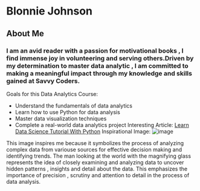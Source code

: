 # Blonnie Johnson
## About Me 
### I am an avid reader with a passion for motivational books , I find immense joy in volunteering and serving others.Driven by my determination to master data analytic , I am committed to making a meaningful impact through my knowledge and skills gained at Savvy Coders.
Goals for this Data Analytics Course:
- Understand the fundamentals of data analytics
- Learn how to use Python for data analysis
- Master data visualization techniques
- Complete a real-world data analytics project
Interesting Article:
[Learn Data Science Tutorial With Python](https//www.geeksforgeeks.org/data-science-with-python-tutorial/)
 Inspirational Image:
  ![image](https://github.com/user-attachments/assets/230a8506-bdfc-4279-a1ee-c63e58bfd0b7)

This image inspires me because it symbolizes the process of analyzing complex data from variouse sources for effective decision making and identifying trends.
The man looking at the world with the magnifying glass represents the idea of closely examining and analyzing data to uncover hidden patterns , insights and detail about the data.
This emphasizes the importance of precision , scrutiny and attention to detail in the process of data analysis.
